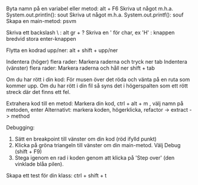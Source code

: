Byta namn på en variabel eller metod: alt + F6
Skriva ut något m.h.a. System.out.println(): sout
Skriva ut något m.h.a. System.out.printf(): souf
Skapa en main-metod: psvm

Skriva ett backslash \ : alt gr + ?
Skriva en ' för char, ex 'H' : knappen bredvid stora enter-knappen

Flytta en kodrad upp/ner: alt + shift + upp/ner

Indentera (höger) flera rader: Markera raderna och tryck ner tab
Indentera (vänster) flera rader: Markera raderna och håll ner shift + tab

Om du har rött i din kod:
För musen över det röda och vänta på en ruta som
kommer upp.
Om du har rött i din fil så syns det i högerspalten
som ett rött streck där det finns ett fel.

Extrahera kod till en metod:
Markera din kod, ctrl + alt + m , välj namn på metoden, enter
Alternativt: markera koden, högerklicka, refactor -> extract -> method



Debugging:
1) Sätt en breakpoint till vänster om din kod (röd ifylld punkt)
2) Klicka på gröna triangeln till vänster om din main-metod. Välj Debug (shift + F9)
3) Stega igenom en rad i koden genom att klicka på 'Step over' (den vinklade blåa pilen).

Skapa ett test för din klass:
ctrl + shift + t
